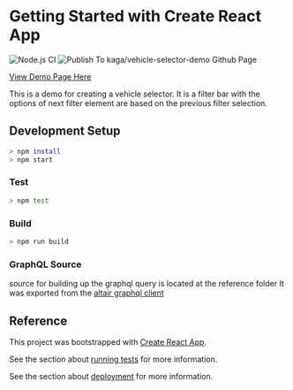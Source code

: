 # Getting Started with Create React App

![Node.js CI](https://github.com/kaga/react-vehicle-selector/workflows/Node.js%20CI/badge.svg?branch=main)
![Publish To kaga/vehicle-selector-demo Github Page](https://github.com/kaga/react-vehicle-selector/workflows/Publish%20To%20kaga/vehicle-selector-demo%20Github%20Page/badge.svg?branch=main)

[View Demo Page Here](https://kaga.github.io/vehicle-selector-demo/)

This is a demo for creating a vehicle selector. It is a filter bar with the options of next
filter element are based on the previous filter selection.

## Development Setup

```bash
> npm install
> npm start
```

### Test

```bash
> npm test
```

### Build

```bash
> npm run build
```

### GraphQL Source

source for building up the graphql query is located at the reference folder
It was exported from the [altair graphql client](https://altair.sirmuel.design/)

## Reference

This project was bootstrapped with [Create React App](https://github.com/facebook/create-react-app).

See the section about [running tests](https://facebook.github.io/create-react-app/docs/running-tests) for more information.

See the section about [deployment](https://facebook.github.io/create-react-app/docs/deployment) for more information.

